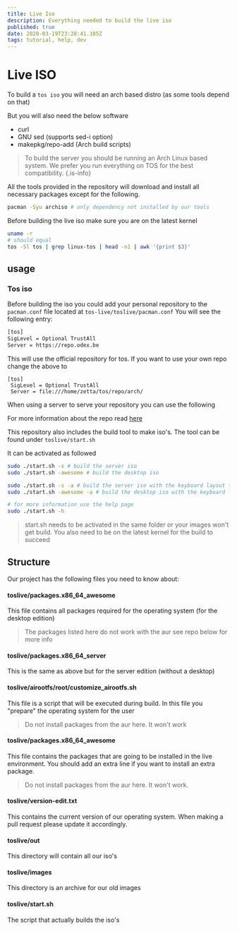 ```yaml
---
title: Live Iso
description: Everything needed to build the live iso
published: true
date: 2020-03-19T23:28:41.185Z
tags: tutorial, help, dev
---
```


# Live ISO

To build a `tos iso` you will need an arch based distro (as some tools depend on that)

But you will also need the below software

- curl
- GNU sed (supports sed-i option)
- makepkg/repo-add (Arch build scripts)

> To build the server you should be running an Arch Linux based system.
> We prefer you run everything on TOS for the best compatibility.
{.is-info}

All the tools provided in the repository will download and install all necessary packages except for the following.

```bash
pacman -Syu archiso # only dependency not installed by our tools
```

Before building the live iso make sure you are on the latest kernel

```bash
uname -r
# should equal
tos -Sl tos | grep linux-tos | head -n1 | awk '{print $3}'
```

## usage

### Tos iso

Before building the iso you could add your personal repository to the `pacman.conf` file located at `tos-live/toslive/pacman.conf`
You will see the following entry:

```bash
[tos]
SigLevel = Optional TrustAll
Server = https://repo.odex.be
```

This will use the official repository for tos. If you want to use your own repo change the above to

```
[tos]
 SigLevel = Optional TrustAll
 Server = file:///home/zetta/tos/repo/arch/
```

When using a server to serve your repository you can use the following

For more information about the repo read [here](/dev/repo)

This repository also includes the build tool to make iso's. The tool can be found under `toslive/start.sh`

It can be activated as followed

```bash
sudo ./start.sh -s # build the server iso
sudo ./start.sh -awesome # build the desktop iso

sudo ./start.sh -s -a # build the server iso with the keyboard layout to azerty
sudo ./start.sh -awesome -a # build the desktop iso with the keyboard layout to qwerty

# for more information use the help page
sudo ./start.sh -h
```

> start.sh needs to be activated in the same folder or your images won't get build. You also need to be on the latest kernel for the build to succeed


## Structure

Our project has the following files you need to know about:

#### toslive/packages.x86_64_awesome

This file contains all packages required for the operating system (for the desktop edition)

> The packages listed here do not work with the aur see repo below for more info

#### toslive/packages.x86_64_server

This is the same as above but for the server edition (without a desktop)

#### toslive/airootfs/root/customize_airootfs.sh

This file is a script that will be executed during build. In this file you "prepare" the operating system for the user

> Do not install packages from the aur here. It won't work

#### toslive/packages.x86_64_awesome

This file contains the packages that are going to be installed in the live environment.
You should add an extra line if you want to install an extra package.

> Do not install packages from the aur here. It won't work.

#### toslive/version-edit.txt

This contains the current version of our operating system. When making a pull request please update it accordingly.

#### toslive/out

This directory will contain all our iso's

#### toslive/images

This directory is an archive for our old images

#### toslive/start.sh

The script that actually builds the iso's

